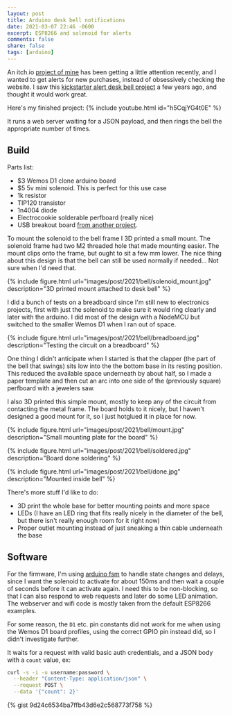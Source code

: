 ```yaml
---
layout: post
title: Arduino desk bell notifications
date: 2021-03-07 22:46 -0600
excerpt: ESP8266 and solenoid for alerts
comments: false
share: false
tags: [arduino]
---
```

An itch.io [project of mine](https://billiam.itch.io/deepdwn) has been getting a little attention recently, and I wanted to get alerts for new purchases, instead of obsessively checking the website. I saw this [kickstarter alert desk bell project](https://aaronparecki.com/2017/11/13/5/kickstarter-desk-bell) a few years ago, and thought
it would work great.

Here's my finished project:
{% include youtube.html id="h5CqjYG4t0E" %}

It runs a web server waiting for a JSON payload, and then rings the bell the appropriate number of times.


## Build

Parts list:

* $3 Wemos D1 clone arduino board
* $5 5v mini solenoid. This is perfect for this use case
* 1k resistor
* TIP120 transistor
* 1n4004 diode
* Electrocookie solderable perfboard (really nice)
* USB breakout board [from another project](https://www.billiam.org/2019/05/29/sherbet-an-ergonomic-keypad).

To mount the solenoid to the bell frame I 3D printed a small mount. The solenoid frame had two M2 threaded hole that made mounting easier.
The mount clips onto the frame, but ought to sit a few mm lower. 
The nice thing about this design is that the bell can still be used normally if needed... Not sure when I'd need that.

{% include figure.html url="images/post/2021/bell/solenoid_mount.jpg" description="3D printed mount attached to desk bell" %}

I did a bunch of tests on a breadboard since I'm still new to electronics projects, first with just the solenoid to make sure it would ring clearly and later with the arduino. I did most of the design with a NodeMCU but switched to the smaller Wemos D1 when I ran out of space.

{% include figure.html url="images/post/2021/bell/breadboard.jpg" description="Testing the circuit on a breadboard" %}

One thing I didn't anticipate when I started is that the clapper (the part of the bell that swings) sits low into the  the bottom base in its resting position. This reduced the available space underneath by about half, so I made a paper template and then cut an arc into one side of the (previously square) perfboard with a jewelers saw.

I also 3D printed this simple mount, mostly to keep any of the circuit from contacting the metal frame. The board holds to it nicely, but I haven't designed a good mount for it, so I just hotglued it in place for now.

{% include figure.html url="images/post/2021/bell/mount.jpg" description="Small mounting plate for the board" %}

{% include figure.html url="images/post/2021/bell/soldered.jpg" description="Board done soldering" %}

{% include figure.html url="images/post/2021/bell/done.jpg" description="Mounted inside bell" %}

There's more stuff I'd like to do:

* 3D print the whole base for better mounting points and more space
* LEDs (I have an LED ring that fits really nicely in the diameter of the bell, but there isn't really enough room for it right now)
* Proper outlet mounting instead of just sneaking a thin cable underneath the base

## Software

For the firmware, I'm using [arduino fsm](https://www.arduino.cc/reference/en/libraries/arduino-fsm/) to handle state changes and delays, since I want the solenoid to activate for about 150ms and then wait a couple of seconds before it can activate again. I need this to be non-blocking, so that I can also respond to web requests and later do some LED animation. The webserver and wifi code is mostly taken from the default ESP8266 examples.

For some reason, the `D1` etc. pin constants did not work for me when using the Wemos D1 board profiles, using the correct GPIO pin instead did, so I didn't investigate further.

It waits for a request with valid basic auth credentials, and a JSON body with a `count` value, ex: 

```sh
curl -s -i -u username:password \
  --header "Content-Type: application/json" \
  --request POST \
  --data '{"count": 2}' 
```

{% gist 9d24c6534ba7ffb43d6e2c568773f758 %}